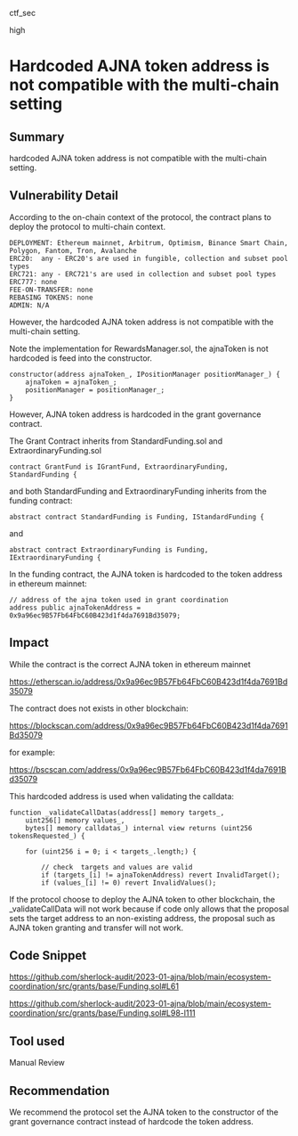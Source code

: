 ctf_sec

high

# Hardcoded AJNA token address is not compatible with the multi-chain setting

## Summary

hardcoded AJNA token address is not compatible with the multi-chain setting.

## Vulnerability Detail

According to the on-chain context of the protocol, the contract plans to deploy the protocol to multi-chain context.

```solidity
DEPLOYMENT: Ethereum mainnet, Arbitrum, Optimism, Binance Smart Chain, Polygon, Fantom, Tron, Avalanche
ERC20:  any - ERC20's are used in fungible, collection and subset pool types
ERC721: any - ERC721's are used in collection and subset pool types
ERC777: none
FEE-ON-TRANSFER: none
REBASING TOKENS: none
ADMIN: N/A
```

However, the hardcoded AJNA token address is not compatible with the multi-chain setting.

Note the implementation for RewardsManager.sol, the ajnaToken is not hardcoded is feed into the constructor.

```solidity
constructor(address ajnaToken_, IPositionManager positionManager_) {
	ajnaToken = ajnaToken_;
	positionManager = positionManager_;
}
```

However, AJNA token address is hardcoded in the grant governance contract.

The Grant Contract inherits from StandardFunding.sol and ExtraordinaryFunding.sol

```solidity
contract GrantFund is IGrantFund, ExtraordinaryFunding, StandardFunding {
```

and both StandardFunding and ExtraordinaryFunding inherits from the funding contract:

```solidity
abstract contract StandardFunding is Funding, IStandardFunding {
```

and

```solidity
abstract contract ExtraordinaryFunding is Funding, IExtraordinaryFunding {
```

In the funding contract, the AJNA token is hardcoded to the token address in ethereum mainnet:

```solidity
// address of the ajna token used in grant coordination
address public ajnaTokenAddress = 0x9a96ec9B57Fb64FbC60B423d1f4da7691Bd35079;
```

## Impact

While the contract is the correct AJNA token in ethereum mainnet

https://etherscan.io/address/0x9a96ec9B57Fb64FbC60B423d1f4da7691Bd35079

The contract does not exists in other blockchain:

https://blockscan.com/address/0x9a96ec9B57Fb64FbC60B423d1f4da7691Bd35079

for example:

https://bscscan.com/address/0x9a96ec9B57Fb64FbC60B423d1f4da7691Bd35079

This hardcoded address is used when validating the calldata:

```solidity
function _validateCallDatas(address[] memory targets_,
	uint256[] memory values_,
	bytes[] memory calldatas_) internal view returns (uint256 tokensRequested_) {

	for (uint256 i = 0; i < targets_.length;) {

		// check  targets and values are valid
		if (targets_[i] != ajnaTokenAddress) revert InvalidTarget();
		if (values_[i] != 0) revert InvalidValues();
```

If the protocol choose to deploy the AJNA token to other blockchain, the _validateCallData will not work because if code only allows that the proposal sets the target address to an non-existing address, the proposal such as AJNA token granting and transfer will not work.

## Code Snippet

https://github.com/sherlock-audit/2023-01-ajna/blob/main/ecosystem-coordination/src/grants/base/Funding.sol#L61

https://github.com/sherlock-audit/2023-01-ajna/blob/main/ecosystem-coordination/src/grants/base/Funding.sol#L98-l111

## Tool used

Manual Review

## Recommendation

We recommend the protocol set the AJNA token to the constructor of the grant governance contract instead of hardcode the token address.

